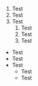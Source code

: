 1. Test
2. Test
3. Test
    1. Test
    2. Test
    3. Test
* Test
* Test
* Test
    * Test
    * Test
